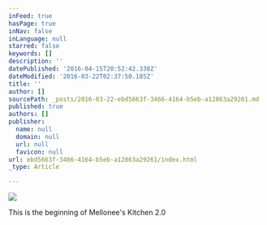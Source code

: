 ```yaml
---
inFeed: true
hasPage: true
inNav: false
inLanguage: null
starred: false
keywords: []
description: ''
datePublished: '2016-04-15T20:52:42.338Z'
dateModified: '2016-03-22T02:37:50.185Z'
title: ''
author: []
sourcePath: _posts/2016-03-22-ebd5663f-3466-4164-b5eb-a12863a29261.md
published: true
authors: []
publisher:
  name: null
  domain: null
  url: null
  favicon: null
url: ebd5663f-3466-4164-b5eb-a12863a29261/index.html
_type: Article

---
```

![](https://the-grid-user-content.s3-us-west-2.amazonaws.com/6e14c2cb-783f-486b-bad3-bcdc1174decf.jpg)

This is the beginning of Mellonee's Kitchen 2.0